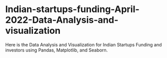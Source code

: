 # Indian-startups-funding-April-2022-Data-Analysis-and-visualization
 Here is the Data Analysis and Visualization for Indian Startups Funding and investors using Pandas, Matplotlib, and Seaborn.
